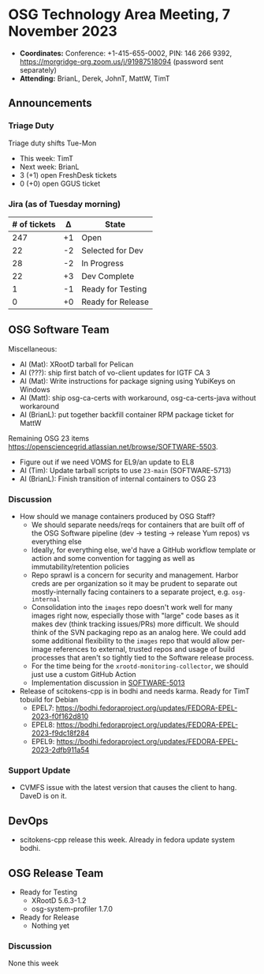 # OSG Technology Area Meeting, 7 November 2023

-   **Coordinates:** Conference: +1-415-655-0002, PIN: 146 266 9392,
    <https://morgridge-org.zoom.us/j/91987518094> (password sent separately)
-   **Attending:** BrianL, Derek, JohnT, MattW, TimT

## Announcements

### Triage Duty

Triage duty shifts Tue-Mon

-   This week: TimT
-   Next week: BrianL
-   3 (+1) open FreshDesk tickets
-   0 (+0) open GGUS ticket

### Jira (as of Tuesday morning)

| # of tickets | &Delta; | State             |
|--------------|---------|-------------------|
| 247          | +1      | Open              |
| 22           | -2      | Selected for Dev  |
| 28           | -2      | In Progress       |
| 22           | +3      | Dev Complete      |
| 1            | -1      | Ready for Testing |
| 0            | +0      | Ready for Release |

## OSG Software Team

Miscellaneous:
-   AI (Mat): XRootD tarball for Pelican
-   AI (???): ship first batch of vo-client updates for IGTF CA 3
-   AI (Mat): Write instructions for package signing using YubiKeys on Windows
-   AI (Matt): ship osg-ca-certs with workaround, osg-ca-certs-java without workaround
-   AI (BrianL): put together backfill container RPM package ticket for MattW

Remaining OSG 23 items <https://opensciencegrid.atlassian.net/browse/SOFTWARE-5503>.
-   Figure out if we need VOMS for EL9/an update to EL8
-   AI (Tim): Update tarball scripts to use `23-main` (SOFTWARE-5713)
-   AI (BrianL): Finish transition of internal containers to OSG 23

### Discussion

-   How should we manage containers produced by OSG Staff?
    -   We should separate needs/reqs for containers that are built off of the OSG Software pipeline (dev -> testing ->
        release Yum repos) vs everything else
    -   Ideally, for everything else, we'd have a GitHub workflow template or action and some convention for tagging as
        well as immutability/retention policies
    -   Repo sprawl is a concern for security and management.
        Harbor creds are per organization so it may be prudent to separate out mostly-internally facing containers to a
        separate project, e.g. `osg-internal`
    -   Consolidation into the `images` repo doesn't work well for many images right now, especially those with "large"
        code bases as it makes dev (think tracking issues/PRs) more difficult.
        We should think of the SVN packaging repo as an analog here.
        We could add some additional flexibility to the `images` repo that would allow per-image references to external,
        trusted repos and usage of build processes that aren't so tightly tied to the Software release process.
    -   For the time being for the `xrootd-monitoring-collector`, we should just use a custom GitHub Action
    -   Implementation discussion in [SOFTWARE-5013](https://opensciencegrid.atlassian.net/browse/SOFTWARE-5013)
-   Release of scitokens-cpp is in bodhi and needs karma. Ready for TimT tobuild for Debian
    -   EPEL7: https://bodhi.fedoraproject.org/updates/FEDORA-EPEL-2023-f0f162d810
    -   EPEL8: https://bodhi.fedoraproject.org/updates/FEDORA-EPEL-2023-f9dc18f284
    -   EPEL9: https://bodhi.fedoraproject.org/updates/FEDORA-EPEL-2023-2dfb911a54

### Support Update

-   CVMFS issue with the latest version that causes the client to hang. DaveD is on it.

## DevOps

- scitokens-cpp release this week.  Already in fedora update system bodhi.

## OSG Release Team

-   Ready for Testing
    -   XRootD 5.6.3-1.2
    -   osg-system-profiler 1.7.0
-   Ready for Release
    -   Nothing yet
 
### Discussion

None this week

